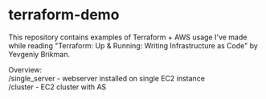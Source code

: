 # terraform-demo
This repository contains examples of Terraform + AWS usage I've made while reading "Terraform: Up & Running: Writing Infrastructure as Code" by Yevgeniy Brikman.

Overview:  
/single_server - webserver installed on single EC2 instance  
/cluster - EC2 cluster with AS  
